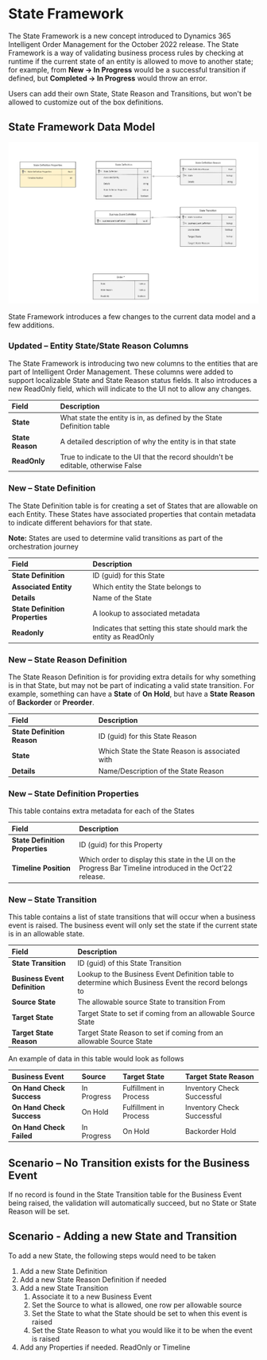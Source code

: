 ﻿# State Framework
The State Framework is a new concept introduced to Dynamics 365 Intelligent Order Management for the October 2022 release. The State Framework is a way of validating business process rules by checking at runtime if the current state of an entity is allowed to move to another state; for example, from **New -> In Progress** would be a successful transition if defined, but **Completed -> In Progress** would throw an error.

Users can add their own State, State Reason and Transitions, but won't be allowed to customize out of the box definitions.

## State Framework Data Model

![Data Model](media/state-framework-1.png)

State Framework introduces a few changes to the current data model and a few additions.

### Updated – Entity State/State Reason Columns
The State Framework is introducing two new columns to the entities that are part of Intelligent Order Management. These columns were added to support localizable State and State Reason status fields. It also introduces a new ReadOnly field, which will indicate to the UI not to allow any changes.

|**Field**|**Description**|
| :- | :- |
|**State**|What state the entity is in, as defined by the State Definition table|
|**State Reason**|A detailed description of why the entity is in that state|
|**ReadOnly**|True to indicate to the UI that the record shouldn't be editable, otherwise False|

### New – State Definition
The State Definition table is for creating a set of States that are allowable on each Entity. These States have associated properties that contain metadata to indicate different behaviors for that state.

**Note:** States are used to determine valid transitions as part of the orchestration journey

|**Field**|**Description**|
| :- | :- |
|**State Definition**|ID (guid) for this State|
|**Associated Entity**|Which entity the State belongs to|
|**Details**|Name of the State|
|**State Definition Properties**|A lookup to associated metadata|
|**Readonly**|Indicates that setting this state should mark the entity as ReadOnly|

### New – State Reason Definition
The State Reason Definition is for providing extra details for why something is in that State, but may not be part of indicating a valid state transition. For example, something can have a **State** of **On** **Hold**, but have a **State** **Reason** of **Backorder** or **Preorder**.

|**Field**|**Description**|
| :- | :- |
|**State Definition Reason**|ID (guid) for this State Reason|
|**State**|Which State the State Reason is associated with|
|**Details**|Name/Description of the State Reason|

### New – State Definition Properties
This table contains extra metadata for each of the States

|**Field**|**Description**|
| :- | :- |
|**State Definition Properties**|ID (guid) for this Property|
|**Timeline Position**|Which order to display this state in the UI on the Progress Bar Timeline introduced in the Oct’22 release.|

### New – State Transition
This table contains a list of state transitions that will occur when a business event is raised. The business event will only set the state if the current state is in an allowable state.

|**Field**|**Description**|
| :- | :- |
|**State Transition**|ID (guid) of this State Transition|
|**Business Event Definition**|Lookup to the Business Event Definition table to determine which Business Event the record belongs to|
|**Source State**|The allowable source State to transition From|
|**Target State**|Target State to set if coming from an allowable Source State|
|**Target State Reason**|Target State Reason to set if coming from an allowable Source State|

An example of data in this table would look as follows

|**Business Event**|**Source**|**Target State**|**Target State Reason**|
| :- | :- | :- | :- |
|**On Hand Check Success**|In Progress|Fulfillment in Process|Inventory Check Successful|
|**On Hand Check Success**|On Hold|Fulfillment in Process|Inventory Check Successful|
|**On Hand Check Failed**|In Progress|On Hold|Backorder Hold|

## Scenario – No Transition exists for the Business Event
If no record is found in the State Transition table for the Business Event being raised, the validation will automatically succeed, but no State or State Reason will be set.
## Scenario - Adding a new State and Transition
To add a new State, the following steps would need to be taken

1. Add a new State Definition
1. Add a new State Reason Definition if needed
1. Add a new State Transition
   1. Associate it to a new Business Event
   1. Set the Source to what is allowed, one row per allowable source
   1. Set the State to what the State should be set to when this event is raised
   1. Set the State Reason to what you would like it to be when the event is raised
1. Add any Properties if needed. ReadOnly or Timeline
